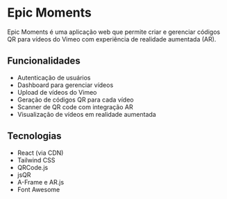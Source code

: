 # Epic Moments

Epic Moments é uma aplicação web que permite criar e gerenciar códigos QR para vídeos do Vimeo com experiência de realidade aumentada (AR).

## Funcionalidades

- Autenticação de usuários
- Dashboard para gerenciar vídeos
- Upload de vídeos do Vimeo
- Geração de códigos QR para cada vídeo
- Scanner de QR code com integração AR
- Visualização de vídeos em realidade aumentada

## Tecnologias

- React (via CDN)
- Tailwind CSS
- QRCode.js
- jsQR
- A-Frame e AR.js
- Font Awesome
